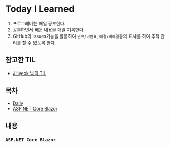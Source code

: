 # Today I Learned
1. 프로그래머는 매일 공부한다.
1. 공부하면서 배운 내용을 매일 기록한다.
1. GitHub의 Issues기능을 활용하여 `완료/미완료`, `해결/미해결`등의 표시를 하여 추적 관리를 할 수 있도록 한다.

## 참고한 TIL
- [JHyeok 님의 TIL](https://github.com/JHyeok/TIL)

## 목차
- [Daily](https://github.com/dimohy/TIL/tree/master/Daily)
- [ASP.NET Core Blazor](#blazor)

## 내용
### `ASP.NET Core Blazor`

